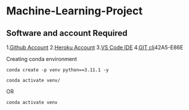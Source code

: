 # Machine-Learning-Project


## Software and account Required

1.[Github Account](https://github.com)
2.[Heroku Account]()
3.[VS Code IDE](https://code.visualstudio.com/download)
4.[GIT cli](https://git-scm.com/downloads)42A5-E86E

Creating conda environment
```
conda create -p venv python==3.11.1 -y
```

```
conda activate venv/
```
OR
```
conda activate venv
```